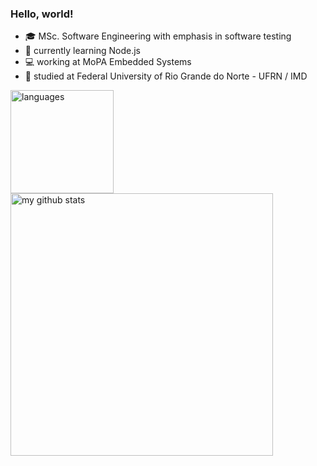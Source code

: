### Hello, world!

- :mortar_board: MSc. Software Engineering with emphasis in software testing
- :memo: currently learning Node.js
- :computer: working at MoPA Embedded Systems
- :hotel: studied at Federal University of Rio Grande do Norte - UFRN / IMD

<!-- status codes -->
<p>
    <img src="https://github-readme-stats.vercel.app/api/top-langs/?username=iuripereira&layout=compact" alt="languages" height="165">
    <img src="https://github-readme-stats.vercel.app/api?username=iuripereira&show_icons=true&layout=compact" alt="my github stats" width="420"/>&nbsp;
</p>
